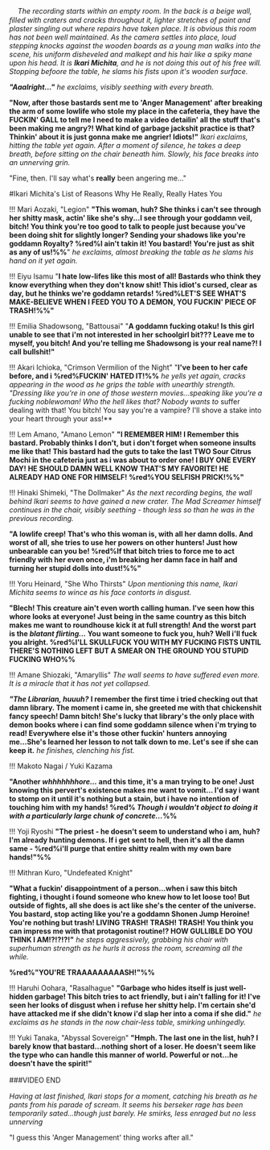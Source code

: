 ㅤ
*The recording starts within an empty room. In the back is a beige wall, filled with craters and cracks throughout it, lighter stretches of paint and plaster singling out where repairs have taken place. It is obvious this room has not been well maintained. As the camera settles into place, loud stepping knocks against the wooden boards as a young man walks into the scene, his uniform disheveled and malkept and his hair like a spiky mane upon his head. It is **Ikari Michita**, and he is not doing this out of his free will. Stopping befoore the table, he slams his fists upon it's wooden surface.*

***"Aaalright..."*** *he exclaims, visibly seething with every breath.*

 **"Now, after those bastards sent me to 'Anger Management' after breaking the arm of some lowlife who stole my place in the cafeteria, they have the FUCKIN' GALL to tell me I need to make a video detailin' all the stuff that's been making me angry?! What kind of garbage jackshit practice is that? Thinkin' about it is just gonna make me angrier! Idiots!"** *Ikari exclaims, hitting the table yet again. After a moment of silence, he takes a deep breath, before sitting on the chair beneath him. Slowly, his face breaks into an unnerving grin.*

"Fine, then. I'll say what's **really** been angering me..."

#Ikari Michita's List of Reasons Why He Really, Really Hates You

!!! Mari Aozaki,   "Legion"
**"This woman, huh? She thinks i can't see through her shitty mask, actin' like she's shy...I see through your goddamn veil, bitch! You think you're too good to talk to people just because you've been doing shit for slightly longer? Sending your shadows like you're goddamn Royalty? %red%I ain't takin it! You bastard! You're just as shit as any of us!%%**" *he exclaims, almost breaking the table as he slams his hand on it yet again.*

!!! Eiyu Isamu
"**I hate low-lifes like this most of all! Bastards who think they know everything when they don't know shit! This idiot's cursed, clear as day, but he thinks we're goddamn retards! %red%LET'S SEE WHAT'S MAKE-BELIEVE  WHEN I FEED YOU TO A DEMON, YOU FUCKIN' PIECE OF TRASH!%%"**

!!! Emilia Shadowsong, "Battousai"
"**A goddamn fucking otaku! Is this girl unable to see that i'm not interested in her schoolgirl bit??? Leave me to myself, you bitch! And you're telling me Shadowsong is your real name?! I call bullshit!"**

!!! Akari Ichioka, "Crimson Vermilion of the Night"
"**I've been to her cafe before, and i %red%FUCKIN' HATED IT!%%** *he yells yet again, cracks appearing in the wood as he grips the table with unearthly strength.* **"Dressing like you're in one of those western movies...speaking like you're a fucking noblewoman!* Who the hell likes that? Nobody wants to* suffer dealing with that! You bitch! You say you're a vampire? I'll shove a stake into your heart through your ass!** 

!!! Lem Amano, "Amano Lemon"
**"I REMEMBER HIM! I Remember this bastard. Probably thinks I don't, but i don't forget when someone insults me like that! This bastard had the guts to take the last TWO Sour Citrus Mochi in the cafeteria just as i was about to order one! I BUY ONE EVERY DAY! HE SHOULD DAMN WELL KNOW THAT'S MY FAVORITE! HE ALREADY HAD ONE FOR HIMSELF! %red%YOU SELFISH PRICK!%%"**

!!! Hinaki Shimeki, "The Dollmaker"
*As the next recording begins, the wall behind Ikari seems to have gained a new crater. The Mad Screamer himself continues in the chair, visibly seething - though less so than he was in the previous recording.*

**"A lowlife creep! That's who this woman is, with all her damn dolls. And worst of all, she tries to use her powers on other hunters! Just how unbearable can you be! %red%If that bitch tries to force me to act friendly with her even once, i'm breaking her damn face in half and turning her stupid dolls into dust!%%"**

!!! Yoru Heinard, "She Who Thirsts"
*Upon mentioning this name, Ikari Michita seems to wince as his face contorts in disgust.*

**"Blech! This creature ain't even worth calling human. I've seen how this whore looks at everyone! Just being in the same country as this bitch makes me want to roundhouse kick it at full strength! And the worst part is the *blatant flirting...* You want someone to fuck you,  huh? Well i'll fuck you alright. %red%I'LL SKULLFUCK YOU WITH MY FUCKING FISTS UNTIL THERE'S NOTHING LEFT BUT A SMEAR ON THE GROUND YOU STUPID FUCKING WHO%%**

!!! Amane Shiozaki, "Amaryllis"
*The wall seems to have suffered even more. It is a miracle that it has not yet collapsed.*

***"The Librarian, huuuh?*** **I remember the first time i tried checking out that damn library. The moment i came in, she greeted me with that chickenshit fancy speech! Damn bitch! She's lucky that library's the only place with demon books where i can find some goddamn silence when i'm trying to read! Everywhere else it's those other fuckin' hunters annoying me...She's learned her lesson to not talk down to me. Let's see if she can keep it.** *he finishes, clenching his fist.*

!!! Makoto Nagai / Yuki Kazama

**"Another *whhhhhhhore...* and this time, it's a man trying to be one! Just knowing this pervert's existence makes me want to vomit... I'd say i want to stomp on it until it's nothing but a stain, but i have no intention of touching him with my hands! %red% *Though i wouldn't object to doing it with a particularly large chunk of concrete...*%%**

!!! Yoji Ryoshi
**"The priest - he doesn't seem to understand who i am, huh? I'm already hunting demons. If i get sent to hell, then it's all the damn same - %red%i'll purge that entire shitty realm with my own bare hands!"%%**

!!! Mithran Kuro, "Undefeated Knight"

**"What a fuckin' disappointment of a person...when i saw this bitch fighting, i thought i found someone who knew how to let loose too! But outside of fights, all she does is act like she's the center of the universe. You bastard, stop acting like you're a goddamn Shonen Jump Heroine! You're nothing but trash! LIVING TRASH! TRASH! TRASH! You think you can impress me with that protagonist routine!? HOW GULLIBLE DO YOU THINK I AM!?!?!?!"**  *he steps aggressively, grabbing his chair with superhuman strength as he hurls it across the room, screaming all the while.*

**%red%"YOU'RE TRAAAAAAAAASH!"%%**

!!! Haruhi Oohara, "Rasalhague"
**"Garbage who hides itself is just well-hidden garbage! This bitch tries to act friendly, but i ain't falling for it! I've seen her looks of disgust when i refuse her shitty help. I'm certain she'd have attacked me if she didn't know i'd slap her into a coma if she did."** *he exclaims as he stands in the now chair-less table, smirking unhingedly.*

!!! Yuki Tanaka, "Abyssal Sovereign"
**"Hmph. The last one in the list, huh? I barely know that bastard...nothing short of a loser. He doesn't seem like the type who can handle this manner of world. Powerful or not...he doesn't have the spirit!"**

###VIDEO END
ㅤ
ㅤㅤ
ㅤ


*Having at last finished, Ikari stops for a moment, catching his breath as he pants from his parade of scream. It seems his berseker rage has been temporarily sated...though just barely. He smirks, less enraged but no less unnerving*

"I guess this 'Anger Management' thing works after all."